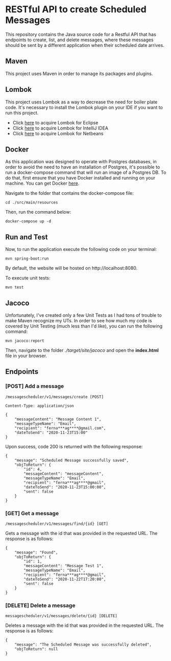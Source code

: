 # RESTful API to create Scheduled Messages
This repository contains the Java source code for a Restful API that has endpoints to create, list, and delete messages,
where these messages should be sent by a different application when their scheduled date arrives.

## Maven
This project uses Maven in order to manage its packages and plugins.

## Lombok
This project uses Lombok as a way to decrease the need for boiler plate code.
It's necessary to install the Lombok plugin on your IDE if you want to run this project.
- Click [here](https://projectlombok.org/setup/eclipse) to acquire Lombok for Eclipse
- Click [here](https://projectlombok.org/setup/intellij) to acquire Lombok for IntelliJ IDEA
- Click [here](https://projectlombok.org/setup/netbeans) to acquire Lombok for Netbeans

## Docker
As this application was designed to operate with Postgres databases, in order to avoid the need to have an installation
of Postgres, it's possible to run a docker-compose command that will run an image of a Postgres DB.
To do that, first ensure that you have Docker installed and running on your machine.
 You can get Docker [here](https://docs.docker.com/get-docker/).

Navigate to the folder that contains the docker-compose file:

```
cd ./src/main/resources
```

Then, run the command below:

```
docker-compose up -d
```

## Run and Test

Now, to run the application execute the following code on your terminal:

```
mvn spring-boot:run
```

By default, the website will be hosted on http://localhost:8080.

To execute unit tests:

```
mvn test
```

## Jacoco

Unfortunately, I've created only a few Unit Tests as I had tons of trouble to make Maven recognize my UTs.
In order to see how much my code is covered by Unit Testing (much less than I'd like), you can run the following command:

```
mvn jacoco:report
```

Then, navigate to the folder *./target/site/jacoco* and open the **index.html** file in your browser.

## Endpoints

### [POST] Add a message

```
/messagescheduler/v1/messages/create [POST]

Content-Type: application/json

{
    "messageContent": "Message Content 1",
    "messageTypeName": "Email",
    "recipient": "ferna***ag****@gmail.com",
    "dateToSend": "2020-11-23T15:00"
}
```

Upon success, code 200 is returned with the following response:

```
{
    "message": "Scheduled Message successfully saved",
    "objToReturn": {
        "id": 4,
        "messageContent": "messageContent",
        "messageTypeName": "Email",
        "recipient": "ferna***ag****@gmail",
        "dateToSend": "2020-11-23T15:00:00",
        "sent": false
    }
}
```

### [GET] Get a message

```
/messagescheduler/v1/messages/find/{id} [GET]
```

Gets a message with the id that was provided in the requested URL. The response is as follows:

```
{
    "message": "Found",
    "objToReturn": {
        "id": 1,
        "messageContent": "Message Test 1",
        "messageTypeName": "Email",
        "recipient": "ferna***ag****@gmail",
        "dateToSend": "2020-11-22T17:20:00",
        "sent": false
    }
}
```

### [DELETE] Delete a message

```
messagescheduler/v1/messages/delete/{id} [DELETE]
```

Deletes a message with the id that was provided in the requested URL. The response is as follows:

```
{
    "message": "The Scheduled Message was successfully deleted",
    "objToReturn": null
}
```